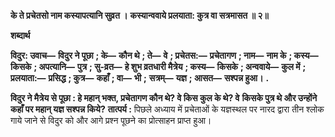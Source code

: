 **के ते प्रचेतसो नाम कस्यापत्यानि सुव्रत ।** **कस्यान्ववाये प्रलयाता: कुत्र वा सत्रमासत ॥ २॥** 

**शब्दार्थ** 

**विदुर: उवाच—** **विदुर ने पूछा** **; के—** **कौन थे** **; ते—** **वे** **; प्रचेतस:—** **प्रचेतागण** **; नाम—** **नाम के** **; कस्य—** **किसके** **; अपत्यानि—** **पुत्र** **; सु-व्रत—** **हे शुभ व्रतधारी मैत्रेय** **; कस्य—** **किसके** **; अन्ववाये—** **कुल में** **; प्रलयाता:—** **प्रसिद्ध** **; कुत्र—** **कहाँ** **; वा—** **भी** **;** **सत्रम्—** **यज्ञ** **; आसत—** **सश्पन्न हुआ।** **.** 

**विदुर ने मैत्रेय से पूछा : हे महान् भक्त, प्रचेतागण कौन थे? वे किस कुल के थे? वे** **किसके पुत्र थे और उन्होंने कहाँ पर महान् यज्ञ सश्पन्न किये?** **तात्पर्य :** पिछले अध्याय में प्रचेताओं के यज्ञस्थल पर नारद द्वारा तीन श्लोक गाये जाने से विदुर को और आगे प्रश्न पूछने का प्रोत्साहन प्राप्त हुआ।  